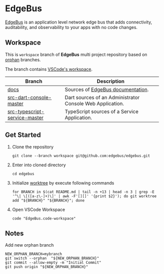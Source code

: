# EdgeBus

[EdgeBus](https://docs.edgebus.io) is an application level network edge bus that adds connectivity, auditability, and observability to your apps with no code changes.

## Workspace

This is `workspace` branch of **EdgeBus** multi project repository based on [orphan](https://git-scm.com/docs/git-checkout#Documentation/git-checkout.txt---orphanltnew-branchgt) branches.

The branch contains [VSCode's workspace](https://code.visualstudio.com/docs/editor/workspaces).

| Branch                                                                     | Description                                                               |
|----------------------------------------------------------------------------|---------------------------------------------------------------------------|
| [docs](../../tree/docs)                                                    | Sources of [EdgeBus documentation](https://docs.edgebus.io).              |
| [src-dart-console-master](../../tree/src-dart-console-master)              | Dart sources of an Administrator Console Web Application.                 |
| [src-typescript-service-master](../../tree/src-typescript-service-master)  | TypeScript sources of a Service Application.                              |

## Get Started

1. Clone the repository
	```shell
	git clone --branch workspace git@github.com:edgebus/edgebus.git
	```
1. Enter into cloned directory
	```shell
	cd edgebus
	```
1. Initialize [worktree](https://git-scm.com/docs/git-worktree) by execute following commands
	```shell
	for BRANCH in $(cat README.md | tail -n +13 | head -n 3 | grep -E '^\| \[([a-z\-]+)\]' | awk -F'[][]' '{print $2}'); do git worktree add "${BRANCH}" "${BRANCH}"; done
	```
1. Open VSCode Workspace
	```shell
	code "EdgeBus.code-workspace"
	```

## Notes

Add new orphan branch

```shell
NEW_ORPHAN_BRANCH=mybranch
git switch --orphan  "${NEW_ORPHAN_BRANCH}"
git commit --allow-empty -m "Initial Commit"
git push origin "${NEW_ORPHAN_BRANCH}"
```
